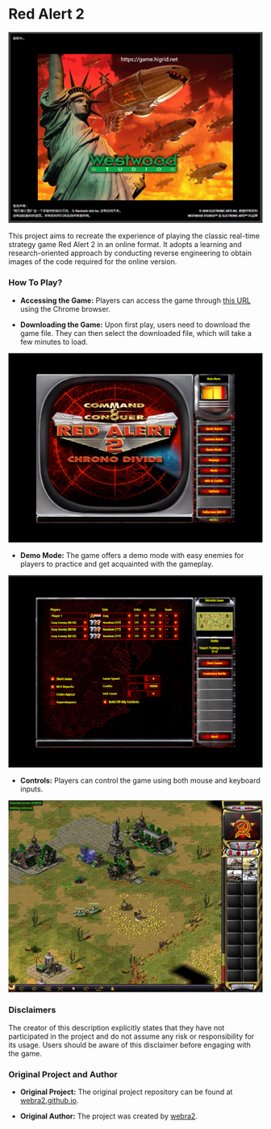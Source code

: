 # Red Alert 2

![Red Alert2](images/image1.png)

This project aims to recreate the experience of playing the classic real-time strategy game Red Alert 2 in an online format. It adopts a learning and research-oriented approach by conducting reverse engineering to obtain images of the code required for the online version.

### How To Play?

- **Accessing the Game:** Players can access the game through [this URL](https://html-online-game.github.io/red-alert2/) using the Chrome browser.

- **Downloading the Game:** Upon first play, users need to download the game file. They can then select the downloaded file, which will take a few minutes to load.

![Downloading the Game](images/image2.png)

- **Demo Mode:** The game offers a demo mode with easy enemies for players to practice and get acquainted with the gameplay.

![Demo Mode](images/image3.png)

- **Controls:** Players can control the game using both mouse and keyboard inputs.

![Game Controls](images/image4.png)

### Disclaimers

The creator of this description explicitly states that they have not participated in the project and do not assume any risk or responsibility for its usage. Users should be aware of this disclaimer before engaging with the game.

### Original Project and Author

- **Original Project:** The original project repository can be found at [webra2.github.io](https://github.com/webra2/webra2.github.io).

- **Original Author:** The project was created by [webra2](https://github.com/webra2).